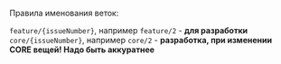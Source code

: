 Правила именования веток:

`feature/{issueNumber}`, например `feature/2` - **для разработки**
`core/{issueNumber}`, например `core/2` - **разработка, при изменении CORE вещей! Надо быть аккуратнее**

